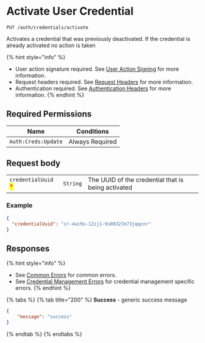 # Activate User Credential

`PUT /auth/credentials/activate`

Activates a credential that was previously deactivated. If the credential is already activated no action is taken

{% hint style="info" %}
* User action signature required. See [User Action Signing](../user-action-signing/) for more information.
* Request headers required. See [Request Headers](../../../advanced-topics/authentication/request-headers.md) for more information.
* Authentication required. See [Authentication Headers](../../../advanced-topics/authentication/request-headers.md#authentication-headers) for more information.
{% endhint %}

## Required Permissions

| Name                | Conditions      |
| ------------------- | --------------- |
| `Auth:Creds:Update` | Always Required |

## Request body

|                                                     |          |                                                    |
| --------------------------------------------------- | -------- | -------------------------------------------------- |
| `credentialUuid` <mark style="color:red;">\*</mark> | `String` | The UUID of the credential that is being activated |

### Example

```json
{
  "credentialUuid": "cr-4uc9u-12ij1-9s08327e73jqqcnr"
}
```

## Responses

{% hint style="info" %}
* See [Common Errors](../../errors.md#common-errors) for common errors.
* See [Credential Management Errors](../../errors.md#credential-management-errors) for credential management specific errors.
{% endhint %}

{% tabs %}
{% tab title="200" %}
**Success** - generic success message

```json
{
    "message": "success"
}
```
{% endtab %}
{% endtabs %}
